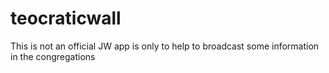 # teocraticwall
This is not an official JW app is only to help to broadcast some information in the congregations
